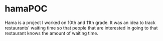 # hamaPOC
Hama is a project I worked on 10th and 11th grade. It was an idea to track restaurants' waiting time so that people that are interested in going to that restaurant knows the amount of waiting time.
